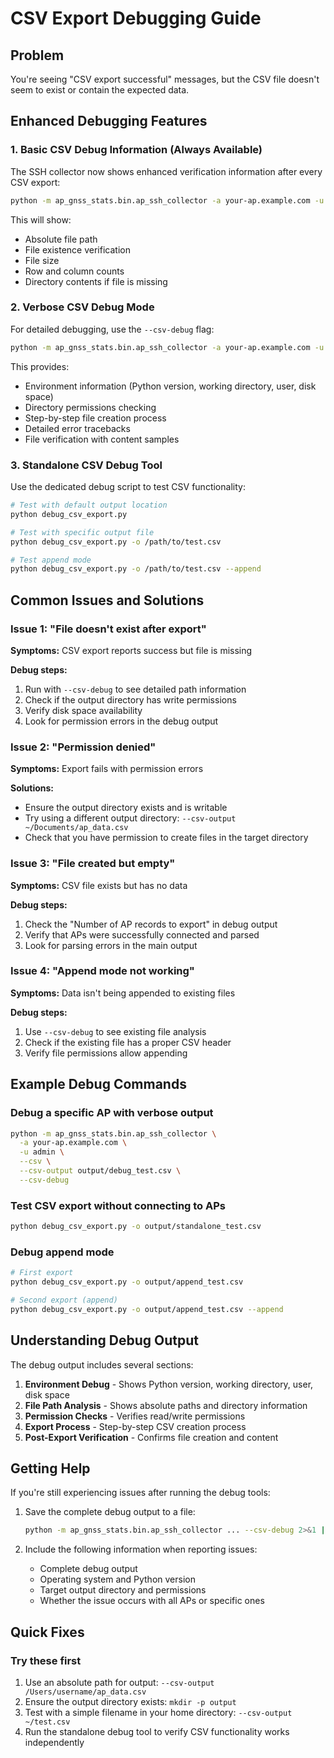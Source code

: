 # CSV Export Debugging Guide

## Problem

You're seeing "CSV export successful" messages, but the CSV file doesn't seem to exist or contain the expected data.

## Enhanced Debugging Features

### 1. Basic CSV Debug Information (Always Available)

The SSH collector now shows enhanced verification information after every CSV export:

```bash
python -m ap_gnss_stats.bin.ap_ssh_collector -a your-ap.example.com -u username --csv
```

This will show:

- Absolute file path
- File existence verification
- File size
- Row and column counts
- Directory contents if file is missing

### 2. Verbose CSV Debug Mode

For detailed debugging, use the `--csv-debug` flag:

```bash
python -m ap_gnss_stats.bin.ap_ssh_collector -a your-ap.example.com -u username --csv --csv-debug
```

This provides:

- Environment information (Python version, working directory, user, disk space)
- Directory permissions checking
- Step-by-step file creation process
- Detailed error tracebacks
- File verification with content samples

### 3. Standalone CSV Debug Tool

Use the dedicated debug script to test CSV functionality:

```bash
# Test with default output location
python debug_csv_export.py

# Test with specific output file
python debug_csv_export.py -o /path/to/test.csv

# Test append mode
python debug_csv_export.py -o /path/to/test.csv --append
```

## Common Issues and Solutions

### Issue 1: "File doesn't exist after export"

**Symptoms:** CSV export reports success but file is missing

**Debug steps:**

1. Run with `--csv-debug` to see detailed path information
2. Check if the output directory has write permissions
3. Verify disk space availability
4. Look for permission errors in the debug output

### Issue 2: "Permission denied"

**Symptoms:** Export fails with permission errors

**Solutions:**

- Ensure the output directory exists and is writable
- Try using a different output directory: `--csv-output ~/Documents/ap_data.csv`
- Check that you have permission to create files in the target directory

### Issue 3: "File created but empty"

**Symptoms:** CSV file exists but has no data

**Debug steps:**

1. Check the "Number of AP records to export" in debug output
2. Verify that APs were successfully connected and parsed
3. Look for parsing errors in the main output

### Issue 4: "Append mode not working"

**Symptoms:** Data isn't being appended to existing files

**Debug steps:**

1. Use `--csv-debug` to see existing file analysis
2. Check if the existing file has a proper CSV header
3. Verify file permissions allow appending

## Example Debug Commands

### Debug a specific AP with verbose output

```bash
python -m ap_gnss_stats.bin.ap_ssh_collector \
  -a your-ap.example.com \
  -u admin \
  --csv \
  --csv-output output/debug_test.csv \
  --csv-debug
```

### Test CSV export without connecting to APs

```bash
python debug_csv_export.py -o output/standalone_test.csv
```

### Debug append mode

```bash
# First export
python debug_csv_export.py -o output/append_test.csv

# Second export (append)
python debug_csv_export.py -o output/append_test.csv --append
```

## Understanding Debug Output

The debug output includes several sections:

1. **Environment Debug** - Shows Python version, working directory, user, disk space
2. **File Path Analysis** - Shows absolute paths and directory information
3. **Permission Checks** - Verifies read/write permissions
4. **Export Process** - Step-by-step CSV creation process
5. **Post-Export Verification** - Confirms file creation and content

## Getting Help

If you're still experiencing issues after running the debug tools:

1. Save the complete debug output to a file:

   ```bash
   python -m ap_gnss_stats.bin.ap_ssh_collector ... --csv-debug 2>&1 | tee debug_output.txt
   ```

2. Include the following information when reporting issues:
   - Complete debug output
   - Operating system and Python version
   - Target output directory and permissions
   - Whether the issue occurs with all APs or specific ones

## Quick Fixes

### Try these first

1. Use an absolute path for output: `--csv-output /Users/username/ap_data.csv`
2. Ensure the output directory exists: `mkdir -p output`
3. Test with a simple filename in your home directory: `--csv-output ~/test.csv`
4. Run the standalone debug tool to verify CSV functionality works independently
